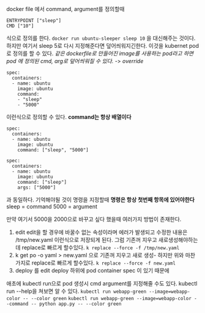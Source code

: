 docker file 에서 command, argument를 정의할때 
```
ENTRYPOINT ["sleep"]
CMD ["10"]
```
식으로 정의를 한다. 
`docker run ubuntu-sleeper sleep 10`
을 대신해주는 것이다. 하지만 여기서 sleep 5로 다시 지정해준다면 덮어씌워지긴한다. 
이것을 kubernet pod로 정의를 할 수 있다. 
*같은 dockerfile로 만들어진 image를 사용하는 pod라고 하면 pod 에 정의된 cmd, arg로 덮어씌워질 수 있다.* -> *override*
```
spec:
  containers:
  - name: ubuntu
    image: ubuntu
    command:
    - "sleep"
    - "5000"
```
이런식으로 정의할 수 있다.
**command는 항상 배열이다**
```
spec:
  containers:
  - name: ubuntu
    image: ubuntu
    command: ["sleep", "5000"]
```

```
spec:
  containers:
  - name: ubuntu
    image: ubuntu
    command: ["sleep"]
    args: ["5000"]
```
과 동일하다.
기억해야될 것이 
명령을 지정할때 **명령은 항상 첫번째 항목에 있어야한다**
sleep = command
5000 = argument

만약 여기서 5000을 2000으로 바꾸고 싶다 했을때 
여러가지 방법이 존재한다. 
1. edit 
   edit을 할 경우에 바꿀수 없는 속성이라며 에러가 발생되고 수정한 내용은 /tmp/new.yaml 이런식으로 저장되게 된다. 
   그럼 기존꺼 지우고 새로생성해야하는데 replace로 빠르게 할수있다.
   `k replace --force -f /tmp/new.yaml`
2. k get po -o yaml > new.yaml
	으로 기존꺼 지우고 새로 생성- 하지만 위와 마찬가지로 replace로 빠르게 할수있다.
	`k replace --force -f new.yaml`
3.  deploy 를 edit deploy 하위에 pod container spec 이 있기 때문에 

애초에 kubectl run으로 pod 생성시 cmd argument를 지정해줄 수도 있다. kubectl run --help을 쳐보면 알 수 있다. 
`kubectl run webapp-green --image=webapp-color -- --color green`
`kubectl run webapp-green --image=webapp-color --command -- python app.py -- --color green`
